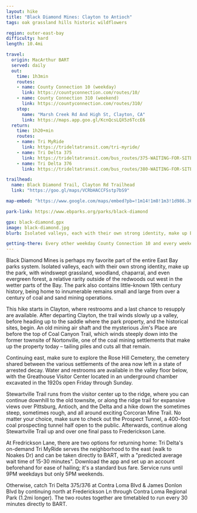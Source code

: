 ```yaml
---
layout: hike
title: "Black Diamond Mines: Clayton to Antioch"
tags: oak grassland hills historic wildflowers

region: outer-east-bay
difficulty: hard
length: 10.4mi

travel:
  origin: MacArthur BART
  served: daily
  out:
    time: 1h3min
    routes:
    - name: County Connection 10 (weekday)
      link: https://countyconnection.com/routes/10/
    - name: County Connection 310 (weekend)
      link: https://countyconnection.com/routes/310/
    stop:
      name: "Marsh Creek Rd And High St, Clayton, CA"
      link: https://maps.app.goo.gl/KcnQcsLQX5z6TccE6
  return:
    time: 1h20+min
    routes:
    - name: Tri MyRide
      link: https://trideltatransit.com/tri-myride/
    - name: Tri Delta 375
      link: https://trideltatransit.com/bus_routes/375-WAITING-FOR-SITE-UDPATE/
    - name: Tri Delta 376
      link: https://trideltatransit.com/bus_routes/380-WAITING-FOR-SITE-UPDATE/

trailhead:
  name: Black Diamond Trail, Clayton Rd Trailhead
  link: "https://goo.gl/maps/VCRbHACCFSstp7bS9"

map-embed: "https://www.google.com/maps/embed?pb=!1m14!1m8!1m3!1d986.3613140097281!2d-121.9280579!3d37.9415651!3m2!1i1024!2i768!4f13.1!3m3!1m2!1s0x80855f14cdef006f%3A0xf69b7fe1d88b1a34!2sBlack%20Diamond%20Hiking%20Trail%20Near%20Oakhurst!5e1!3m2!1sen!2sus!4v1687410376794!5m2!1sen!2sus"

park-link: https://www.ebparks.org/parks/black-diamond

gpx: black-diamond.gpx
image: black-diamond.jpg
blurb: Isolated valleys, each with their own strong identity, make up Black Diamond Mines, with windswept grassland, woodland, chaparral, and even evergreen forest. Mining history permeates the area.

getting-there: Every other weekday County Connection 10 and every weekend County Connection 310 run to Clayton. Transfer at Concord BART. To get back, use Tri Delta's on-demand <a href="https://trideltatransit.com/tri-myride/">Tri MyRide</a> service from Noakes Dr directly back to BART, or catch an Uber/Lyft.
---
```


Black Diamond Mines is perhaps my favorite part of the entire East Bay parks system. Isolated valleys, each with their own strong identity, make up the park, with windswept grassland, woodland, chaparral, and even evergreen forest, a relative rarity outside of the redwoods out west in the wetter parts of the Bay. The park also contains little-known 19th century history, being home to innumerable remains small and large from over a century of coal and sand mining operations.

This hike starts in Clayton, where restrooms and a last chance to resupply are available. After departing Clayton, the trail winds slowly up a valley, before heading up to the saddle where the park property, and the historical sites, begin. An old mining air shaft and the mysterious Jim's Place are before the top of Coal Canyon Trail, which winds steeply down into the former townsite of Nortonville, one of the coal mining settlements that make up the property today – tailing piles and cuts all that remain.

Continuing east, make sure to explore the Rose Hill Cemetery, the cemetery shared between the various settlements of the area now left in a state of arrested decay. Water and restrooms are available in the valley floor below, with the Greathouse Visitor Center located in an underground chamber excavated in the 1920s open Friday through Sunday.

Stewartville Trail runs from the visitor center up to the ridge, where you can continue downhill to the old townsite, or along the ridge trail for expansive views over Pittsburg, Antioch, and the Delta and a hike down the sometimes steep, sometimes rough, and all around exciting Corcoran Mine Trail. No matter your choice, make sure to check out the Prospect Tunnel, a 400-foot coal prospecting tunnel half open to the public. Afterwards, continue along Stewartville Trail up and over one final pass to Frederickson Lane.

At Fredrickson Lane, there are two options for returning home: Tri Delta's on-demand Tri MyRide serves the neighborhood to the east (walk to Noakes Dr) and can be taken directly to BART, with a "predicted average wait time of 15-30 minutes". Download the app and set up an account beforehand for ease of hailing; it's a standard bus fare. Service runs until 9PM weekdays but only 5PM weekends.

Otherwise, catch Tri Delta 375/376 at Contra Loma Blvd & James Donlon Blvd by continuing north at Frederickson Ln through Contra Loma Regional Park (1.2mi longer). The two routes together are timetabled to run every 30 minutes directly to BART.

